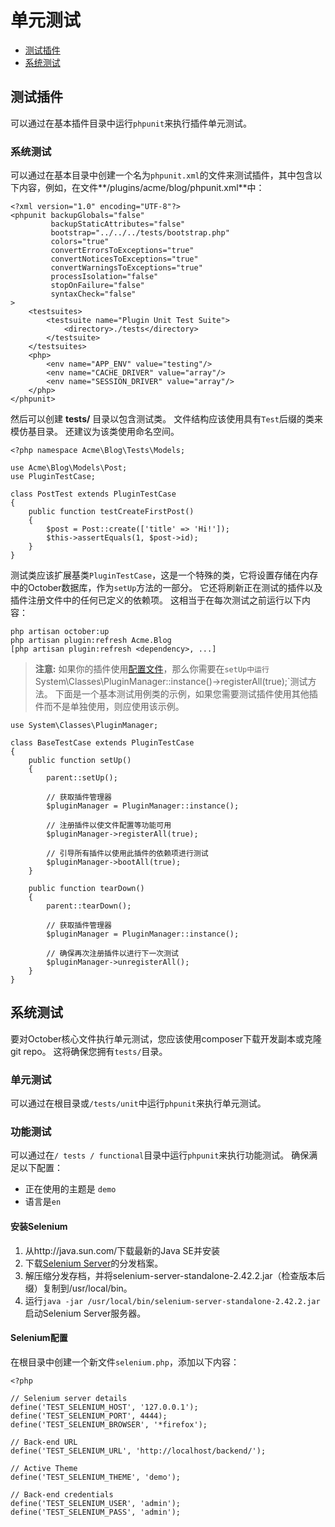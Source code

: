 # 单元测试

- [测试插件](#testing-plugins)
- [系统测试](#testing-system)

<a name="testing-plugins"></a>
## 测试插件

可以通过在基本插件目录中运行`phpunit`来执行插件单元测试。

### 系统测试

可以通过在基本目录中创建一个名为`phpunit.xml`的文件来测试插件，其中包含以下内容，例如，在文件**/plugins/acme/blog/phpunit.xml**中：

    <?xml version="1.0" encoding="UTF-8"?>
    <phpunit backupGlobals="false"
             backupStaticAttributes="false"
             bootstrap="../../../tests/bootstrap.php"
             colors="true"
             convertErrorsToExceptions="true"
             convertNoticesToExceptions="true"
             convertWarningsToExceptions="true"
             processIsolation="false"
             stopOnFailure="false"
             syntaxCheck="false"
    >
        <testsuites>
            <testsuite name="Plugin Unit Test Suite">
                <directory>./tests</directory>
            </testsuite>
        </testsuites>
        <php>
            <env name="APP_ENV" value="testing"/>
            <env name="CACHE_DRIVER" value="array"/>
            <env name="SESSION_DRIVER" value="array"/>
        </php>
    </phpunit>

然后可以创建 **tests/** 目录以包含测试类。 文件结构应该使用具有`Test`后缀的类来模仿基目录。 还建议为该类使用命名空间。

    <?php namespace Acme\Blog\Tests\Models;

    use Acme\Blog\Models\Post;
    use PluginTestCase;

    class PostTest extends PluginTestCase
    {
        public function testCreateFirstPost()
        {
            $post = Post::create(['title' => 'Hi!']);
            $this->assertEquals(1, $post->id);
        }
    }

测试类应该扩展基类`PluginTestCase`，这是一个特殊的类，它将设置存储在内存中的October数据库，作为`setUp`方法的一部分。 它还将刷新正在测试的插件以及插件注册文件中的任何已定义的依赖项。 这相当于在每次测试之前运行以下内容：

    php artisan october:up
    php artisan plugin:refresh Acme.Blog
    [php artisan plugin:refresh <dependency>, ...]
    
> **注意:** 如果你的插件使用[配置文件](../plugin/settings#file-configuration)，那么你需要在`setUp中运行`System\Classes\PluginManager::instance()->registerAll(true);`测试方法。 下面是一个基本测试用例类的示例，如果您需要测试插件使用其他插件而不是单独使用，则应使用该示例。

    use System\Classes\PluginManager;
        
    class BaseTestCase extends PluginTestCase
    {
        public function setUp()
        {
            parent::setUp();

            // 获取插件管理器
            $pluginManager = PluginManager::instance();
            
            // 注册插件以使文件配置等功能可用
            $pluginManager->registerAll(true);

            // 引导所有插件以使用此插件的依赖项进行测试
            $pluginManager->bootAll(true);
        }

        public function tearDown()
        {
            parent::tearDown();

            // 获取插件管理器
            $pluginManager = PluginManager::instance();
            
            // 确保再次注册插件以进行下一次测试
            $pluginManager->unregisterAll();
        }
    }

<a name="testing-system"></a>
## 系统测试

要对October核心文件执行单元测试，您应该使用composer下载开发副本或克隆git repo。 这将确保您拥有`tests/`目录。

### 单元测试

可以通过在根目录或`/tests/unit`中运行`phpunit`来执行单元测试。

### 功能测试

可以通过在`/ tests / functional`目录中运行`phpunit`来执行功能测试。 确保满足以下配置：

- 正在使用的主题是 `demo`
- 语言是`en`

#### 安装Selenium

1. 从http://java.sun.com/下载最新的Java SE并安装
1. 下载[Selenium Server](http://seleniumhq.org/download/)的分发档案。
1. 解压缩分发存档，并将selenium-server-standalone-2.42.2.jar（检查版本后缀）复制到/usr/local/bin。
1. 运行`java -jar /usr/local/bin/selenium-server-standalone-2.42.2.jar`启动Selenium Server服务器。

#### Selenium配置

在根目录中创建一个新文件`selenium.php`，添加以下内容：

    <?php

    // Selenium server details
    define('TEST_SELENIUM_HOST', '127.0.0.1');
    define('TEST_SELENIUM_PORT', 4444);
    define('TEST_SELENIUM_BROWSER', '*firefox');

    // Back-end URL
    define('TEST_SELENIUM_URL', 'http://localhost/backend/');

    // Active Theme
    define('TEST_SELENIUM_THEME', 'demo');

    // Back-end credentials
    define('TEST_SELENIUM_USER', 'admin');
    define('TEST_SELENIUM_PASS', 'admin');
